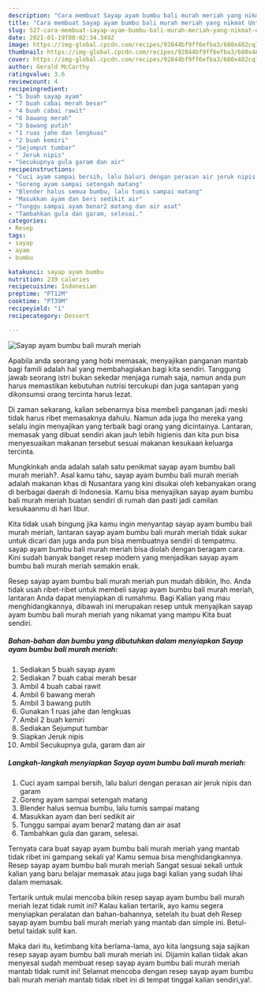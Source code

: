 ```yaml
---
description: "Cara membuat Sayap ayam bumbu bali murah meriah yang nikmat Untuk Jualan"
title: "Cara membuat Sayap ayam bumbu bali murah meriah yang nikmat Untuk Jualan"
slug: 527-cara-membuat-sayap-ayam-bumbu-bali-murah-meriah-yang-nikmat-untuk-jualan
date: 2021-01-19T08:02:34.349Z
image: https://img-global.cpcdn.com/recipes/92844bf9ff6efba3/680x482cq70/sayap-ayam-bumbu-bali-murah-meriah-foto-resep-utama.jpg
thumbnail: https://img-global.cpcdn.com/recipes/92844bf9ff6efba3/680x482cq70/sayap-ayam-bumbu-bali-murah-meriah-foto-resep-utama.jpg
cover: https://img-global.cpcdn.com/recipes/92844bf9ff6efba3/680x482cq70/sayap-ayam-bumbu-bali-murah-meriah-foto-resep-utama.jpg
author: Gerald McCarthy
ratingvalue: 3.6
reviewcount: 4
recipeingredient:
- "5 buah sayap ayam"
- "7 buah cabai merah besar"
- "4 buah cabai rawit"
- "6 bawang merah"
- "3 bawang putih"
- "1 ruas jahe dan lengkuas"
- "2 buah kemiri"
- "Sejumput tumbar"
- " Jeruk nipis"
- "Secukupnya gula garam dan air"
recipeinstructions:
- "Cuci ayam sampai bersih, lalu baluri dengan perasan air jeruk nipis dan garam"
- "Goreng ayam sampai setengah matang"
- "Blender halus semua bumbu, lalu tumis sampai matang"
- "Masukkan ayam dan beri sedikit air"
- "Tunggu sampai ayam benar2 matang dan air asat"
- "Tambahkan gula dan garam, selesai."
categories:
- Resep
tags:
- sayap
- ayam
- bumbu

katakunci: sayap ayam bumbu 
nutrition: 239 calories
recipecuisine: Indonesian
preptime: "PT12M"
cooktime: "PT39M"
recipeyield: "1"
recipecategory: Dessert

---
```



![Sayap ayam bumbu bali murah meriah](https://img-global.cpcdn.com/recipes/92844bf9ff6efba3/680x482cq70/sayap-ayam-bumbu-bali-murah-meriah-foto-resep-utama.jpg)

Apabila anda seorang yang hobi memasak, menyajikan panganan mantab bagi famili adalah hal yang membahagiakan bagi kita sendiri. Tanggung jawab seorang istri bukan sekedar menjaga rumah saja, namun anda pun harus memastikan kebutuhan nutrisi tercukupi dan juga santapan yang dikonsumsi orang tercinta harus lezat.

Di zaman  sekarang, kalian sebenarnya bisa membeli panganan jadi meski tidak harus ribet memasaknya dahulu. Namun ada juga lho mereka yang selalu ingin menyajikan yang terbaik bagi orang yang dicintainya. Lantaran, memasak yang dibuat sendiri akan jauh lebih higienis dan kita pun bisa menyesuaikan makanan tersebut sesuai makanan kesukaan keluarga tercinta. 



Mungkinkah anda adalah salah satu penikmat sayap ayam bumbu bali murah meriah?. Asal kamu tahu, sayap ayam bumbu bali murah meriah adalah makanan khas di Nusantara yang kini disukai oleh kebanyakan orang di berbagai daerah di Indonesia. Kamu bisa menyajikan sayap ayam bumbu bali murah meriah buatan sendiri di rumah dan pasti jadi camilan kesukaanmu di hari libur.

Kita tidak usah bingung jika kamu ingin menyantap sayap ayam bumbu bali murah meriah, lantaran sayap ayam bumbu bali murah meriah tidak sukar untuk dicari dan juga anda pun bisa membuatnya sendiri di tempatmu. sayap ayam bumbu bali murah meriah bisa diolah dengan beragam cara. Kini sudah banyak banget resep modern yang menjadikan sayap ayam bumbu bali murah meriah semakin enak.

Resep sayap ayam bumbu bali murah meriah pun mudah dibikin, lho. Anda tidak usah ribet-ribet untuk membeli sayap ayam bumbu bali murah meriah, lantaran Anda dapat menyiapkan di rumahmu. Bagi Kalian yang mau menghidangkannya, dibawah ini merupakan resep untuk menyajikan sayap ayam bumbu bali murah meriah yang nikamat yang mampu Kita buat sendiri.

<!--inarticleads1-->

##### Bahan-bahan dan bumbu yang dibutuhkan dalam menyiapkan Sayap ayam bumbu bali murah meriah:

1. Sediakan 5 buah sayap ayam
1. Sediakan 7 buah cabai merah besar
1. Ambil 4 buah cabai rawit
1. Ambil 6 bawang merah
1. Ambil 3 bawang putih
1. Gunakan 1 ruas jahe dan lengkuas
1. Ambil 2 buah kemiri
1. Sediakan Sejumput tumbar
1. Siapkan  Jeruk nipis
1. Ambil Secukupnya gula, garam dan air




<!--inarticleads2-->

##### Langkah-langkah menyiapkan Sayap ayam bumbu bali murah meriah:

1. Cuci ayam sampai bersih, lalu baluri dengan perasan air jeruk nipis dan garam
1. Goreng ayam sampai setengah matang
1. Blender halus semua bumbu, lalu tumis sampai matang
1. Masukkan ayam dan beri sedikit air
1. Tunggu sampai ayam benar2 matang dan air asat
1. Tambahkan gula dan garam, selesai.




Ternyata cara buat sayap ayam bumbu bali murah meriah yang mantab tidak ribet ini gampang sekali ya! Kamu semua bisa menghidangkannya. Resep sayap ayam bumbu bali murah meriah Sangat sesuai sekali untuk kalian yang baru belajar memasak atau juga bagi kalian yang sudah lihai dalam memasak.

Tertarik untuk mulai mencoba bikin resep sayap ayam bumbu bali murah meriah lezat tidak rumit ini? Kalau kalian tertarik, ayo kamu segera menyiapkan peralatan dan bahan-bahannya, setelah itu buat deh Resep sayap ayam bumbu bali murah meriah yang mantab dan simple ini. Betul-betul taidak sulit kan. 

Maka dari itu, ketimbang kita berlama-lama, ayo kita langsung saja sajikan resep sayap ayam bumbu bali murah meriah ini. Dijamin kalian tiidak akan menyesal sudah membuat resep sayap ayam bumbu bali murah meriah mantab tidak rumit ini! Selamat mencoba dengan resep sayap ayam bumbu bali murah meriah mantab tidak ribet ini di tempat tinggal kalian sendiri,ya!.

